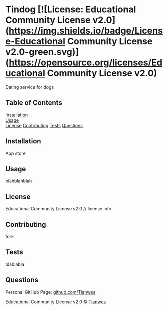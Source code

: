 
# Tindog    [![License: Educational Community License v2.0](https://img.shields.io/badge/License-Educational Community License v2.0-green.svg)](https://opensource.org/licenses/Educational Community License v2.0)

Dating service for dogs

<!-- followed by link down to license section -->
## Table of Contents
[Installation](#installation)  
[Usage](#usage)  
[License](#license)
[Contributing](#contributing)
[Tests](#tests)
[Questions](#questions)

## Installation
App store

## Usage
blahblahblah

## License
Educational Community License v2.0
// license info

## Contributing
fork

## Tests
blablabla

## Questions
Personal GitHub Page: [github.com/Tianwes](github.com/Tianwes)

Educational Community License v2.0 © [Tianwes](github.com/Tianwes)

